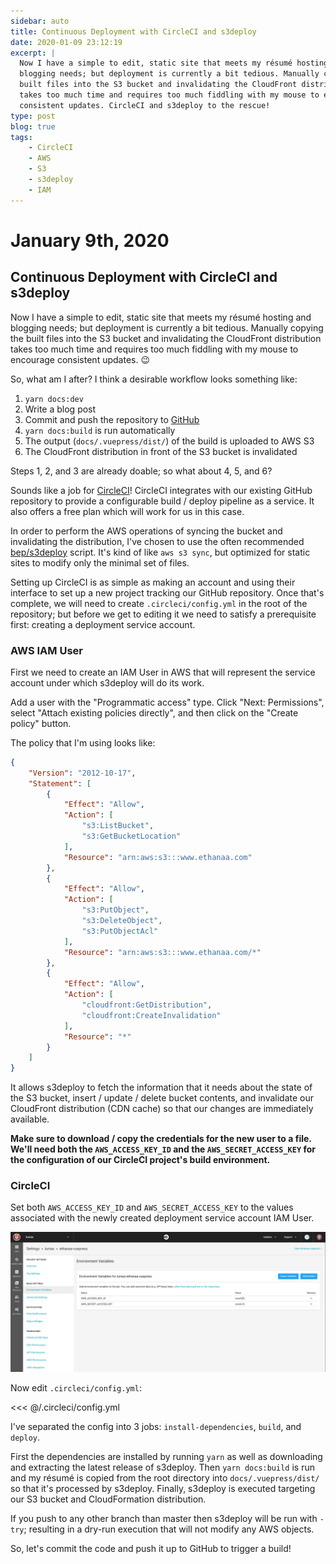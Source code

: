 ```yaml
---
sidebar: auto
title: Continuous Deployment with CircleCI and s3deploy
date: 2020-01-09 23:12:19
excerpt: |
  Now I have a simple to edit, static site that meets my résumé hosting and
  blogging needs; but deployment is currently a bit tedious. Manually copying the
  built files into the S3 bucket and invalidating the CloudFront distribution
  takes too much time and requires too much fiddling with my mouse to encourage
  consistent updates. CircleCI and s3deploy to the rescue!
type: post
blog: true
tags:
    - CircleCI
    - AWS
    - S3
    - s3deploy
    - IAM
---
```


# January 9th, 2020

## Continuous Deployment with CircleCI and s3deploy

Now I have a simple to edit, static site that meets my résumé hosting and
blogging needs; but deployment is currently a bit tedious. Manually copying the
built files into the S3 bucket and invalidating the CloudFront distribution
takes too much time and requires too much fiddling with my mouse to encourage
consistent updates. :wink:

So, what am I after? I think a desirable workflow looks something like:

1. `yarn docs:dev`
2. Write a blog post
3. Commit and push the repository to [GitHub](https://github.com/lunias/ethanaa-vuepress)
4. `yarn docs:build` is run automatically
5. The output (`docs/.vuepress/dist/`) of the build is uploaded to AWS S3
6. The CloudFront distribution in front of the S3 bucket is invalidated

Steps 1, 2, and 3 are already doable; so what about 4, 5, and 6?

Sounds like a job for [CircleCI](https://circleci.com/)! CircleCI integrates
with our existing GitHub repository to provide a configurable build / deploy
pipeline as a service. It also offers a free plan which will work for us in this
case.

In order to perform the AWS operations of syncing the bucket and invalidating
the distribution, I've chosen to use the often recommended
[bep/s3deploy](https://github.com/bep/s3deploy) script. It's kind of like `aws
s3 sync`, but optimized for static sites to modify only the minimal set of
files.

Setting up CircleCI is as simple as making an account and using their interface
to set up a new project tracking our GitHub repository. Once that's complete, we
will need to create `.circleci/config.yml` in the root of the repository; but
before we get to editing it we need to satisfy a prerequisite first: creating a
deployment service account.

### AWS IAM User

First we need to create an IAM User in AWS that will represent the service
account under which s3deploy will do its work.

Add a user with the "Programmatic access" type. Click "Next: Permissions",
select "Attach existing policies directly", and then click on the "Create
policy" button.

The policy that I'm using looks like:

```json
{
    "Version": "2012-10-17",
    "Statement": [
        {
            "Effect": "Allow",
            "Action": [
                "s3:ListBucket",
                "s3:GetBucketLocation"
            ],
            "Resource": "arn:aws:s3:::www.ethanaa.com"
        },
        {
            "Effect": "Allow",
            "Action": [
                "s3:PutObject",
                "s3:DeleteObject",
                "s3:PutObjectAcl"
            ],
            "Resource": "arn:aws:s3:::www.ethanaa.com/*"
        },
        {
            "Effect": "Allow",
            "Action": [
                "cloudfront:GetDistribution",
                "cloudfront:CreateInvalidation"
            ],
            "Resource": "*"
        }
    ]
}
```

It allows s3deploy to fetch the information that it needs about the state of the
S3 bucket, insert / update / delete bucket contents, and invalidate our
CloudFront distribution (CDN cache) so that our changes are immediately
available.

**Make sure to download / copy the credentials for the new user to a file. We'll
need both the `AWS_ACCESS_KEY_ID` and the `AWS_SECRET_ACCESS_KEY` for the
configuration of our CircleCI project's build environment.**

### CircleCI

Set both `AWS_ACCESS_KEY_ID` and `AWS_SECRET_ACCESS_KEY` to the values
associated with the newly created deployment service account IAM User.

![CircleCI Project Build Environment](./img/circleci_env.png)

Now edit `.circleci/config.yml`:

<<< @/.circleci/config.yml

I've separated the config into 3 jobs: `install-dependencies`, `build`, and `deploy`.

First the dependencies are installed by running `yarn` as well as downloading
and extracting the latest release of s3deploy. Then `yarn docs:build` is run and
my résumé is copied from the root directory into `docs/.vuepress/dist/` so that
it's processed by s3deploy. Finally, s3deploy is executed targeting our S3
bucket and CloudFormation distribution.

If you push to any other branch than master then s3deploy will be run with
`-try`; resulting in a dry-run execution that will not modify any AWS objects.

So, let's commit the code and push it up to GitHub to trigger a build!

<ClientOnly>
  <Disqus shortname="ethanaa" />
</ClientOnly>
